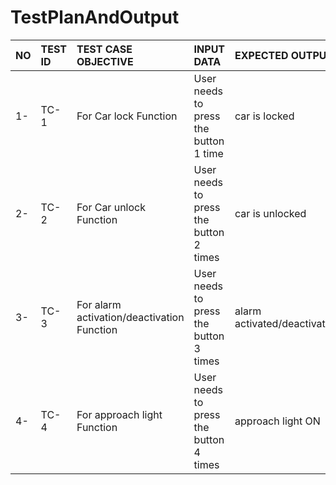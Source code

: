 # TestPlanAndOutput
|NO|TEST ID  |TEST CASE OBJECTIVE                       |    INPUT DATA                        |EXPECTED OUTPUT            |ACTUAL OUTPUT              |STATUS|
|:-|:--------|:-----------------------------------------|:-------------------------------------|:--------------------------|:--------------------------|:---|
|1-|TC-1     |For Car lock Function                     |User needs to press the button 1 time |car is locked              |car is locked              |PASS|
|2-|TC-2     |For Car unlock Function                   |User needs to press the button 2 times|car is unlocked            |car is unlocked            |PASS|
|3-|TC-3     |For alarm activation/deactivation Function|User needs to press the button 3 times|alarm activated/deactivated|alarm activated/deactivated|PASS|
|4-|TC-4     |For approach light Function               |User needs to press the button 4 times|approach light ON          |approach light ON          |PASS|
